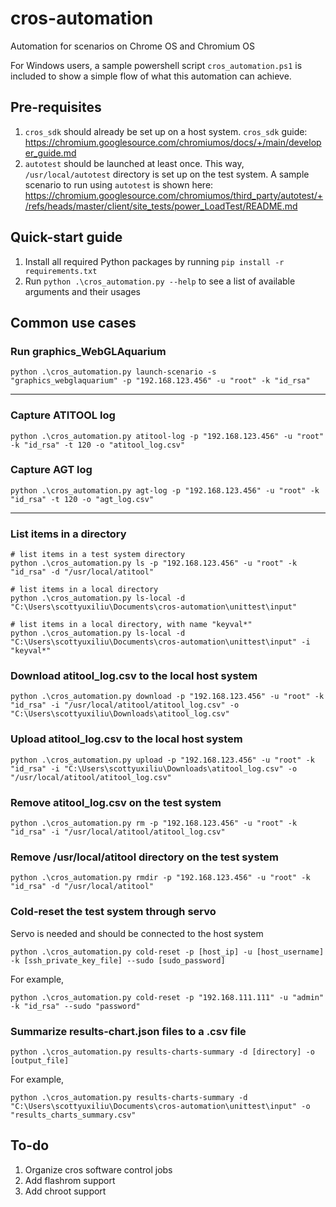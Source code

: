 # cros-automation
Automation for scenarios on Chrome OS and Chromium OS

For Windows users, a sample powershell script `cros_automation.ps1` is included to show a simple flow of what this automation can achieve.


## Pre-requisites
1.   `cros_sdk` should already be set up on a host system. `cros_sdk` guide: https://chromium.googlesource.com/chromiumos/docs/+/main/developer_guide.md
2.   `autotest` should be launched at least once. This way, `/usr/local/autotest` directory is set up on the test system. A sample scenario to run using `autotest` is shown here: https://chromium.googlesource.com/chromiumos/third_party/autotest/+/refs/heads/master/client/site_tests/power_LoadTest/README.md

## Quick-start guide
1.   Install all required Python packages by running `pip install -r requirements.txt`
2.   Run `python .\cros_automation.py --help` to see a list of available arguments and their usages


## Common use cases

### Run graphics_WebGLAquarium

```
python .\cros_automation.py launch-scenario -s "graphics_webglaquarium" -p "192.168.123.456" -u "root" -k "id_rsa"
```

---

### Capture ATITOOL log

```
python .\cros_automation.py atitool-log -p "192.168.123.456" -u "root" -k "id_rsa" -t 120 -o "atitool_log.csv"
```

### Capture AGT log

```
python .\cros_automation.py agt-log -p "192.168.123.456" -u "root" -k "id_rsa" -t 120 -o "agt_log.csv"
```

---

### List items in a directory

```
# list items in a test system directory
python .\cros_automation.py ls -p "192.168.123.456" -u "root" -k "id_rsa" -d "/usr/local/atitool"

# list items in a local directory
python .\cros_automation.py ls-local -d "C:\Users\scottyuxiliu\Documents\cros-automation\unittest\input"

# list items in a local directory, with name "keyval*"
python .\cros_automation.py ls-local -d "C:\Users\scottyuxiliu\Documents\cros-automation\unittest\input" -i "keyval*"
```


### Download atitool_log.csv to the local host system

```
python .\cros_automation.py download -p "192.168.123.456" -u "root" -k "id_rsa" -i "/usr/local/atitool/atitool_log.csv" -o "C:\Users\scottyuxiliu\Downloads\atitool_log.csv"
```

### Upload atitool_log.csv to the local host system

```
python .\cros_automation.py upload -p "192.168.123.456" -u "root" -k "id_rsa" -i "C:\Users\scottyuxiliu\Downloads\atitool_log.csv" -o "/usr/local/atitool/atitool_log.csv"
```

### Remove atitool_log.csv on the test system

```
python .\cros_automation.py rm -p "192.168.123.456" -u "root" -k "id_rsa" -i "/usr/local/atitool/atitool_log.csv"
```

### Remove /usr/local/atitool directory on the test system

```
python .\cros_automation.py rmdir -p "192.168.123.456" -u "root" -k "id_rsa" -d "/usr/local/atitool"
```

### Cold-reset the test system through servo

Servo is needed and should be connected to the host system

```
python .\cros_automation.py cold-reset -p [host_ip] -u [host_username] -k [ssh_private_key_file] --sudo [sudo_password]
```

For example,

```
python .\cros_automation.py cold-reset -p "192.168.111.111" -u "admin" -k "id_rsa" --sudo "password"
```

### Summarize results-chart.json files to a .csv file

```
python .\cros_automation.py results-charts-summary -d [directory] -o [output_file]
```

For example,

```
python .\cros_automation.py results-charts-summary -d "C:\Users\scottyuxiliu\Documents\cros-automation\unittest\input" -o "results_charts_summary.csv"
```


## To-do
1.   Organize cros software control jobs
2.   Add flashrom support
3.   Add chroot support